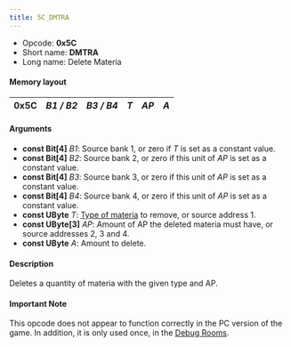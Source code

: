 ```yaml
---
title: 5C_DMTRA
---
```


- Opcode: **0x5C**
- Short name: **DMTRA**
- Long name: Delete Materia

#### Memory layout

| 0x5C | *B1 / B2* | *B3 / B4* | *T* | *AP* | *A* |
|------|-----------|-----------|-----|------|-----|

#### Arguments

- **const Bit\[4\]** *B1*: Source bank 1, or zero if *T* is set as a constant value.
- **const Bit\[4\]** *B2*: Source bank 2, or zero if this unit of *AP* is set as a constant value.
- **const Bit\[4\]** *B3*: Source bank 3, or zero if this unit of *AP* is set as a constant value.
- **const Bit\[4\]** *B4*: Source bank 4, or zero if this unit of *AP* is set as a constant value.
- **const UByte** *T*: [Type of materia](../Materia_ID) to remove, or source address 1.
- **const UByte\[3\]** *AP*: Amount of AP the deleted materia must have, or source addresses 2, 3 and 4.
- **const UByte** *A*: Amount to delete.

#### Description

Deletes a quantity of materia with the given type and AP.

#### Important Note

This opcode does not appear to function correctly in the PC version of the game. In addition, it is only used once, in the [Debug Rooms](../../../Debug_Rooms).
